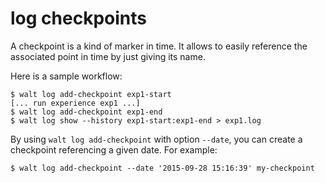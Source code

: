 
# log checkpoints

A checkpoint is a kind of marker in time. It allows to easily reference the associated point in time by just giving its name.

Here is a sample workflow:
```
$ walt log add-checkpoint exp1-start
[... run experience exp1 ...]
$ walt log add-checkpoint exp1-end
$ walt log show --history exp1-start:exp1-end > exp1.log
```

By using `walt log add-checkpoint` with option `--date`, you can create a checkpoint referencing a given date. For example:
```
$ walt log add-checkpoint --date '2015-09-28 15:16:39' my-checkpoint
```
